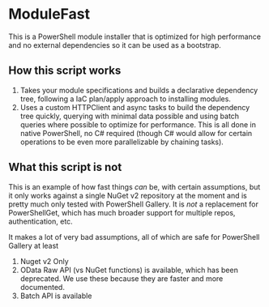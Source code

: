 # ModuleFast

This is a PowerShell module installer that is optimized for high performance and no external dependencies so it can be
used as a bootstrap.

## How this script works

1. Takes your module specifications and builds a declarative dependency tree, following a IaC plan/apply approach to installing modules.
1. Uses a custom HTTPClient and async tasks to build the dependency tree quickly, querying with minimal data possible and
   using batch queries where possible to optimize for performance. This is all done in native PowerShell, no C# required
   (though C# would allow for certain operations to be even more parallelizable by chaining tasks).

## What this script is not

This is an example of how fast things *can* be, with certain assumptions, but it only works against a single NuGet v2
repository at the moment and is pretty much only tested with PowerShell Gallery. It is *not* a replacement for
PowerShellGet, which has much broader support for multiple repos, authentication, etc.

It makes a lot of very bad assumptions, all of which are safe for PowerShell Gallery at least

1. Nuget v2 Only
1. OData Raw API (vs NuGet functions) is available, which has been deprecated. We use these because they are faster and more documented.
1. Batch API is available
